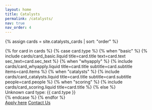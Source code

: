 ```yaml
---
layout: home
title: Catalysts
permalink: /catalysts/
nav: true
nav_order: 4
---
```


{% assign cards = site.catalysts_cards | sort: "order" %}

<section class="card-grid">
  {% for card in cards %}
    {% case card.type %}
      {% when "basic" %}
        {% include cards/card_basic.liquid
          title=card.title
          text=card.text
          sec_text=card.sec_text %}
      {% when "whyapply" %}
        {% include cards/card_whyapply.liquid
            title=card.title
            subtitle=card.subtitle
            items=card.items %}
      {% when "catalysts" %}
        {% include cards/card_catalysts.liquid
            title=card.title
            subtitle=card.subtitle
            people=card.people %}
      {% when "scoring" %}
        {% include cards/card_scoring.liquid
            title=card.title %}
      {% else %}
        <div class="card">Unknown card type: {{ card.type }}</div>
    {% endcase %}
  {% endfor %}
  <div class="page-buttons">
    <a href="https://forms.gle/3fAafWCyVxya5jf6A" class="btn primary">Apply&nbsp;here</a>
    <a href="https://forms.gle/hJ5BtdgpaFLxFvap6" class="btn secondary">Contact Us</a>
  </div>
</section>